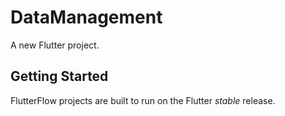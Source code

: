 # DataManagement

A new Flutter project.

## Getting Started

FlutterFlow projects are built to run on the Flutter _stable_ release.
